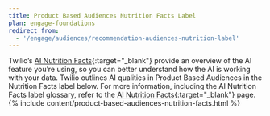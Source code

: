 ```yaml
---
title: Product Based Audiences Nutrition Facts Label
plan: engage-foundations
redirect_from:
  - '/engage/audiences/recommendation-audiences-nutrition-label'
---
```


Twilio’s [AI Nutrition Facts](https://nutrition-facts.ai/){:target="_blank"} provide an overview of the AI feature you’re using, so you can better understand how the AI is working with your data. Twilio outlines AI qualities in Product Based Audiences in the Nutrition Facts label below. For more information, including the AI Nutrition Facts label glossary, refer to the [AI Nutrition Facts](https://nutrition-facts.ai/){:target="_blank"} page. 
{% include content/product-based-audiences-nutrition-facts.html %}